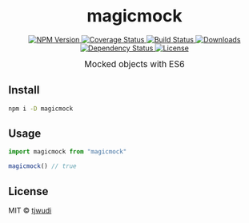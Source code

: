 <big><h1 align="center">magicmock</h1></big>

<p align="center">
  <a href="https://npmjs.org/package/magicmock">
    <img src="https://img.shields.io/npm/v/magicmock.svg?style=flat-square"
         alt="NPM Version">
  </a>

  <a href="https://coveralls.io/r/tjwudi/magicmock">
    <img src="https://img.shields.io/coveralls/tjwudi/magicmock.svg?style=flat-square"
         alt="Coverage Status">
  </a>

  <a href="https://travis-ci.org/tjwudi/magicmock">
    <img src="https://img.shields.io/travis/tjwudi/magicmock.svg?style=flat-square"
         alt="Build Status">
  </a>

  <a href="https://npmjs.org/package/magicmock">
    <img src="http://img.shields.io/npm/dm/magicmock.svg?style=flat-square"
         alt="Downloads">
  </a>

  <a href="https://david-dm.org/tjwudi/magicmock.svg">
    <img src="https://david-dm.org/tjwudi/magicmock.svg?style=flat-square"
         alt="Dependency Status">
  </a>

  <a href="https://github.com/tjwudi/magicmock/blob/master/LICENSE">
    <img src="https://img.shields.io/npm/l/magicmock.svg?style=flat-square"
         alt="License">
  </a>
</p>

<p align="center"><big>
Mocked objects with ES6
</big></p>


## Install

```sh
npm i -D magicmock
```

## Usage

```js
import magicmock from "magicmock"

magicmock() // true
```

## License

MIT © [tjwudi](http://github.com/tjwudi)

[npm-url]: https://npmjs.org/package/magicmock
[npm-image]: https://img.shields.io/npm/v/magicmock.svg?style=flat-square

[travis-url]: https://travis-ci.org/tjwudi/magicmock
[travis-image]: https://img.shields.io/travis/tjwudi/magicmock.svg?style=flat-square

[coveralls-url]: https://coveralls.io/r/tjwudi/magicmock
[coveralls-image]: https://img.shields.io/coveralls/tjwudi/magicmock.svg?style=flat-square

[depstat-url]: https://david-dm.org/tjwudi/magicmock
[depstat-image]: https://david-dm.org/tjwudi/magicmock.svg?style=flat-square

[download-badge]: http://img.shields.io/npm/dm/magicmock.svg?style=flat-square
